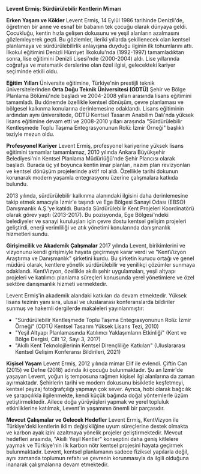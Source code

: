 **Levent Ermiş: Sürdürülebilir Kentlerin Mimarı**

**Erken Yaşam ve Kökler**
Levent Ermiş, 14 Eylül 1986 tarihinde Denizli'de, öğretmen bir anne ve esnaf bir babanın tek çocuğu olarak dünyaya geldi. Çocukluğu, kentin hızla gelişen dokusunu ve yeşil alanların azalmasını gözlemleyerek geçti. Bu gözlemler, ileriki yıllarda şekillenecek olan kentsel planlamaya ve sürdürülebilirlik anlayışına duyduğu ilginin ilk tohumlarını attı. İlkokul eğitimini Denizli Hürriyet İlkokulu'nda (1992-1997) tamamladıktan sonra, lise eğitimini Denizli Lisesi'nde (2000-2004) aldı. Lise yıllarında coğrafya ve matematik derslerine olan özel ilgisi, gelecekteki kariyer seçiminde etkili oldu.

**Eğitim Yılları**
Üniversite eğitimine, Türkiye'nin prestijli teknik üniversitelerinden **Orta Doğu Teknik Üniversitesi (ODTÜ)** Şehir ve Bölge Planlama Bölümü'nde başladı ve 2004-2008 yılları arasında lisans eğitimini tamamladı. Bu dönemde özellikle kentsel dönüşüm, çevre planlaması ve bölgesel kalkınma konularına derinlemesine odaklandı. Lisans eğitiminin ardından aynı üniversitede, ODTÜ Kentsel Tasarım Anabilim Dalı'nda yüksek lisans eğitimine devam etti ve 2008-2010 yılları arasında "Sürdürülebilir Kentleşmede Toplu Taşıma Entegrasyonunun Rolü: İzmir Örneği" başlıklı teziyle mezun oldu.

**Profesyonel Kariyer**
Levent Ermiş, profesyonel kariyerine yüksek lisans eğitimini tamamlar tamamlamaz, 2010 yılında Ankara Büyükşehir Belediyesi'nin Kentsel Planlama Müdürlüğü'nde Şehir Plancısı olarak başladı. Burada üç yıl boyunca kentin imar planları, nazım plan revizyonları ve kentsel dönüşüm projelerinde aktif rol aldı. Özellikle tarihi dokunun korunarak modern yaşamla entegrasyonu üzerine çalışmalara katkıda bulundu.

2013 yılında, sürdürülebilir kalkınma alanındaki ilgisini daha derinlemesine takip etmek amacıyla İzmir'e taşındı ve Ege Bölgesi Sanayi Odası (EBSO) Danışmanlık A.Ş.'ye katıldı. Burada Sürdürülebilir Kent Projeleri Koordinatörü olarak görev yaptı (2013-2017). Bu pozisyonda, Ege Bölgesi'ndeki belediyeler ve sanayi kuruluşları için çevre dostu kentsel gelişim projeleri geliştirdi, enerji verimliliği ve atık yönetimi konularında danışmanlık hizmetleri sundu.

**Girişimcilik ve Akademik Çalışmalar**
2017 yılında Levent, birikimlerini ve vizyonunu kendi girişimiyle hayata geçirmeye karar verdi ve "KentVizyon Araştırma ve Danışmanlık" şirketini kurdu. Bu şirketin kurucu ortağı ve genel müdürü olarak, kentlere yönelik sürdürülebilir ve yenilikçi çözümler sunmaya odaklandı. KentVizyon, özellikle akıllı şehir uygulamaları, yeşil altyapı projeleri ve katılımcı planlama süreçleri konusunda yerel yönetimlere ve özel sektöre danışmanlık hizmeti vermektedir.

Levent Ermiş'in akademik alandaki katkıları da devam etmektedir. Yüksek lisans tezinin yanı sıra, ulusal ve uluslararası konferanslarda bildiriler sunmuş ve hakemli dergilerde makaleleri yayınlanmıştır:
*   "Sürdürülebilir Kentleşmede Toplu Taşıma Entegrasyonunun Rolü: İzmir Örneği" (ODTÜ Kentsel Tasarım Yüksek Lisans Tezi, 2010)
*   "Yeşil Altyapı Planlamasında Katılımcı Yaklaşımların Etkinliği" (Kent ve Bölge Dergisi, Cilt 12, Sayı 3, 2017)
*   "Akıllı Kent Teknolojilerinin Kentsel Dirençliliğe Katkıları" (Uluslararası Kentsel Gelişim Konferansı Bildirileri, 2021)

**Kişisel Yaşam**
Levent Ermiş, 2012 yılında mimar Elif ile evlendi. Çiftin Can (2015) ve Defne (2018) adında iki çocuğu bulunmaktadır. Şu an İzmir'de yaşayan Levent, yoğun iş temposuna rağmen kişisel ilgi alanlarına da zaman ayırmaktadır. Şehirlerin tarihi ve modern dokusunu bisikletle keşfetmeyi, kentsel peyzaj fotoğrafçılığı yapmayı çok sever. Ayrıca, hobi olarak bağcılık ve şarapçılıkla ilgilenmekte, kendi küçük bağında doğal yöntemlerle üzüm yetiştirmektedir. Ailece doğa yürüyüşleri yapmak ve yerel topluluk etkinliklerine katılmak, Levent'in yaşamının önemli bir parçasıdır.

**Mevcut Çalışmalar ve Gelecek Hedefler**
Levent Ermiş, KentVizyon ile Türkiye'deki kentlerin iklim değişikliğine uyum süreçlerine destek olmakta ve karbon ayak izini azaltmaya yönelik projeler geliştirmektedir. Mevcut hedefleri arasında, "Akıllı Yeşil Kentler" konseptini daha geniş kitlelere yaymak ve Türkiye'nin ilk karbon nötr kentsel projesini hayata geçirmek bulunmaktadır. Levent, kentsel planlamanın sadece fiziksel yapılarla değil, aynı zamanda toplumun refahı ve çevrenin korunmasıyla da ilgili olduğuna inanarak çalışmalarına devam etmektedir.